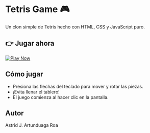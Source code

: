 # Tetris Game 🎮

Un clon simple de Tetris hecho con HTML, CSS y JavaScript puro.

## 👉 Jugar ahora

[![Play Now](https://img.shields.io/badge/🎮%20JUGAR-Tetris-blue?style=for-the-badge)](https://astridartun.github.io/Tetris/)

## Cómo jugar
- Presiona las flechas del teclado para mover y rotar las piezas.
- ¡Evita llenar el tablero!
- El juego comienza al hacer clic en la pantalla.

## Autor
Astrid J. Artunduaga Roa
